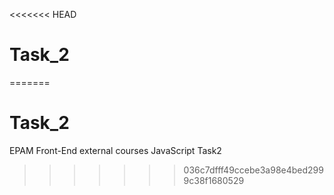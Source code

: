 <<<<<<< HEAD
# Task_2
=======
# Task_2
EPAM Front-End external courses JavaScript Task2
>>>>>>> 036c7dfff49ccebe3a98e4bed2999c38f1680529
